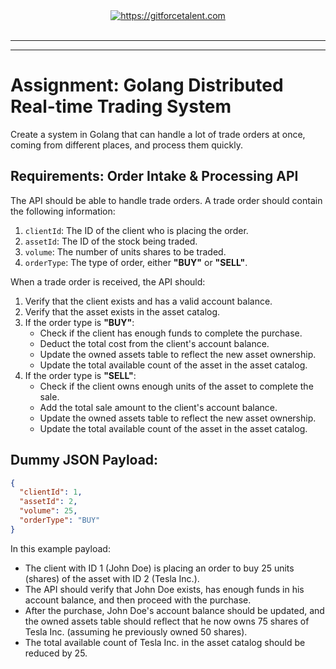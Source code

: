 <div align="center">
	<a target="_blank" href="https://gitforcetalent.com">
        <picture>
            <source media="(prefers-color-scheme: dark)" srcset="https://gitforcetalent.com/_next/image?url=%2Fimages%2Flogo-light.png&w=1920&q=75">
            <source media="(prefers-color-scheme: light)" srcset="https://gitforcetalent.com/_next/image?url=%2Fimages%2Flogo.png&w=1920&q=75">
            <img alt="https://gitforcetalent.com" src="https://gitforcetalent.com/_next/image?url=%2Fimages%2Flogo.png">
        </picture>
	</a>
    <br />
    <br />
</div>

---

---

# Assignment: Golang Distributed Real-time Trading System

Create a system in Golang that can handle a lot of trade orders at once, coming from different places, and process them quickly.

## Requirements: Order Intake & Processing API

The API should be able to handle trade orders. A trade order should contain the following information:

1. `clientId`: The ID of the client who is placing the order.
2. `assetId`: The ID of the stock being traded.
3. `volume`: The number of units shares to be traded.
4. `orderType`: The type of order, either **"BUY"** or **"SELL"**.

When a trade order is received, the API should:

1. Verify that the client exists and has a valid account balance.
2. Verify that the asset exists in the asset catalog.
3. If the order type is **"BUY"**:
   - Check if the client has enough funds to complete the purchase.
   - Deduct the total cost from the client's account balance.
   - Update the owned assets table to reflect the new asset ownership.
   - Update the total available count of the asset in the asset catalog.
4. If the order type is **"SELL"**:
   - Check if the client owns enough units of the asset to complete the sale.
   - Add the total sale amount to the client's account balance.
   - Update the owned assets table to reflect the new asset ownership.
   - Update the total available count of the asset in the asset catalog.

## Dummy JSON Payload:

```json
{
  "clientId": 1,
  "assetId": 2,
  "volume": 25,
  "orderType": "BUY"
}
```

In this example payload:

- The client with ID 1 (John Doe) is placing an order to buy 25 units (shares) of the asset with ID 2 (Tesla Inc.).
- The API should verify that John Doe exists, has enough funds in his account balance, and then proceed with the purchase.
- After the purchase, John Doe's account balance should be updated, and the owned assets table should reflect that he now owns 75 shares of Tesla Inc. (assuming he previously owned 50 shares).
- The total available count of Tesla Inc. in the asset catalog should be reduced by 25.
